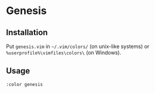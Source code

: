 Genesis
=======

## Installation

Put `genesis.vim` in `~/.vim/colors/` (on unix-like systems) or `%userprofile%\vimfiles\colors\` (on Windows).

## Usage

    :color genesis
